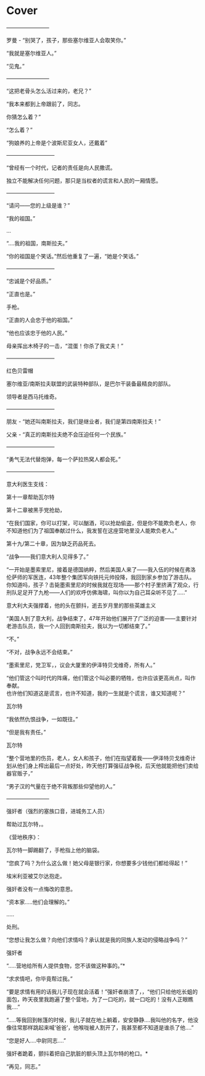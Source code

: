 # Cover

————————

罗曼 - “别哭了，孩子，那些塞尔维亚人会取笑你。”

“我就是塞尔维亚人。”

“见鬼。”

 ————————

“这把老骨头怎么活过来的，老兄？”

“我本来都到上帝跟前了，同志。

 你猜怎么着？”

“怎么着？”

“狗娘养的上帝是个波斯尼亚女人，还戴着”

—————————

“曾经有一个时代，记者的责任是向人民撒谎。

 独立不能解决任何问题，那只是当权者的谎言和人民的一厢情愿。

—————————

“请问——您的上级是谁？”

“我的祖国。”

...

“....我的祖国，南斯拉夫。”

“你的祖国是个笑话。”然后他重复了一遍，“她是个笑话。”

—————————

“忠诚是个好品质。”

“正直也是。”

手枪。

“正直的人会忠于他的祖国。”

“他也应该忠于他的人民。”

母亲挥出木椅子的一击，“混蛋！你杀了我丈夫！”

—————————

红色贝雷帽

塞尔维亚/南斯拉夫联盟的武装特种部队，是巴尔干装备最精良的部队。

领导者是西马托维奇。

—————————

朋友 - “她还叫南斯拉夫，我们是继业者，我们是第四南斯拉夫！”

父亲 - “真正的南斯拉夫绝不会压迫任何一个民族。”

—————————

“勇气无法代替炮弹，每一个萨拉热窝人都会死。”

—————————

意大利医生支线：

第十一章帮助瓦尔特

第十二章被黑手党抢劫，

“在我们国家，你可以打架，可以酗酒，可以抢劫偷盗，但是你不能欺负老人，你不知道他们为了祖国奉献过什么，我发誓在这座营地里没人能欺负老人。”



第十九/第二十章，因为缺乏药品死去。



“战争——我们意大利人见得多了。”

“一开始是墨索里尼，接着是德国纳粹，然后美国人来了——我入伍的时候在弗洛伦萨师的军医连，43年整个集团军向铁托元帅投降，我回到家乡参加了游击队。你知道吗，孩子？击毙墨索里尼的时候我就在现场——那个村子里挤满了观众，行刑队足足开了九枪——人们的欢呼仿佛海啸，叫你以为自己耳朵听不见了.....”

意大利大夫强撑着，他的头在颤抖，逝去岁月里的那些英雄主义

“美国人到了意大利，战争结束了，47年开始他们展开了广泛的迫害——主要针对老游击队员，我一个人回到南斯拉夫，我以为一切都结束了。”

“不。”

“不对，战争永远不会结束。”

“墨索里尼，党卫军，，议会大厦里的伊泽特贝戈维奇，所有人。”

“他们管这个叫时代的阵痛，他们管这个叫必要的牺牲，也许应该更高尚点，叫作奉献。  
也许他们知道这是谎言，也许不知道，我的一生就是个谎言，谁又知道呢？”

瓦尔特

“我依然仇恨战争，一如既往。”

“但是我有责任。”

瓦尔特

“整个营地里的伤员，老人，女人和孩子，他们在指望着我——伊泽特贝戈维奇计划从他们身上榨出最后一点好处，昨天他打算强征战争税，后天他就能把他们卖给器官贩子，”

“男子汉的气量在于绝不背叛那些仰望他的人。”


————————

强奸者（强烈的塞族口音，进城务工人员）

帮助过瓦尔特，。

《营地秩序》：

瓦尔特一脚踢翻了，手枪指上他的脑袋。

“您疯了吗？为什么这么做！她父母是银行家，你想要多少钱他们都给得起！”

埃米利亚被艾尔达抱走。

强奸者没有一点悔改的意思。

“资本家.....他们会理解的。”

.....

处刑。

“您想让我怎么做？向他们求情吗？承认就是我的同族人发动的侵略战争吗？”

强奸者

“.....营地给所有人提供食物，您不该做这种事的。”*

“求求情吧，你毕竟帮过我。”

“要是求情有用的话我儿子现在就会活着！”强奸者崩溃了，，“他们只给他吃长蛆的面包，昨天夜里我跑遍了整个营地，为了一口吃的，就一口吃的！没有人正眼瞧我....”

“.....等我回到帐篷的时候，我儿子就在地上躺着，安安静静....我叫他的名字，他没像往常那样跳起来喊‘爸爸’，他喉咙被人割开了，我甚至都不知道是谁杀了他....”

“您是好人....中尉同志....”

强奸者跪着，颤抖着把自己肮脏的额头顶上瓦尔特的枪口。*



“再见，同志。”

